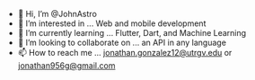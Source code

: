 - 👋 Hi, I’m @JohnAstro
- 👀 I’m interested in ... Web and mobile development
- 🌱 I’m currently learning ... Flutter, Dart, and Machine Learning
- 💞️ I’m looking to collaborate on ... an API in any language
- 📫 How to reach me ... jonathan.gonzalez12@utrgv.edu or jonathan956g@gmail.com

<!---
JohnAstro/JohnAstro is a ✨ special ✨ repository because its `README.md` (this file) appears on your GitHub profile.
You can click the Preview link to take a look at your changes.
--->
